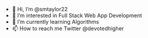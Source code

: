 - 👋 Hi, I’m @smtaylor22
- 👀 I’m interested in Full Stack Web App Development
- 🌱 I’m currently learning Algorithms 
- 📫 How to reach me Twitter @devotedhigher

<!---
smtaylor22/smtaylor22 is a ✨ special ✨ repository because its `README.md` (this file) appears on your GitHub profile.
You can click the Preview link to take a look at your changes.
--->
